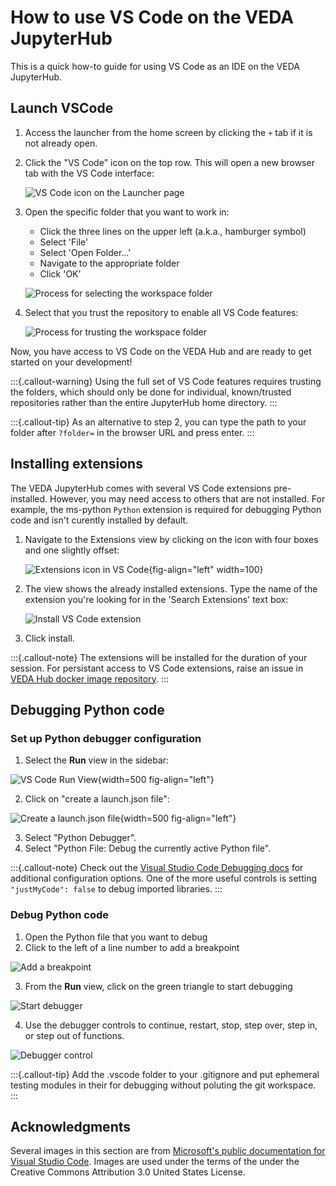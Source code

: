 # How to use VS Code on the VEDA JupyterHub

This is a quick how-to guide for using VS Code as an IDE on the VEDA JupyterHub.

## Launch VSCode

1. Access the launcher from the home screen by clicking the `+` tab if it is not already open.
2. Click the "VS Code" icon on the top row. This will open a new browser tab with the VS Code interface:

   ![VS Code icon on the Launcher page](images/launch-vscode.png)

3. Open the specific folder that you want to work in:

   - Click the three lines on the upper left (a.k.a., hamburger symbol)
   - Select 'File'
   - Select 'Open Folder...'
   - Navigate to the appropriate folder
   - Click 'OK'

   ![Process for selecting the workspace folder](images/open-folder.png)

4. Select that you trust the repository to enable all VS Code features:

   ![Process for trusting the workspace folder](images/trust-folder.png)

Now, you have access to VS Code on the VEDA Hub and are ready to get started on your development!

:::{.callout-warning}
Using the full set of VS Code features requires trusting the folders, which should only be done for individual, known/trusted repositories rather than the entire JupyterHub home directory.
:::

:::{.callout-tip}
As an alternative to step 2, you can type the path to your folder after `?folder=` in the browser URL and press enter.
:::

## Installing extensions

The VEDA JupyterHub comes with several VS Code extensions pre-installed. However, you may need access to others that are not installed. For example, the ms-python `Python` extension is required for debugging Python code and isn't curently installed by default.

1. Navigate to the Extensions view by clicking on the icon with four boxes and one slightly offset:

   ![Extensions icon in VS Code](images/extensions_icon.png){fig-align="left" width=100}

2. The view shows the already installed extensions. Type the name of the extension you're looking for in the 'Search Extensions' text box:

   ![Install VS Code extension](images/install-extension.png)

3. Click install.

:::{.callout-note}
The extensions will be installed for the duration of your session. For persistant access to VS Code extensions, raise an issue in [VEDA Hub docker image repository](https://github.com/NASA-IMPACT/pangeo-notebook-veda-image).
:::

## Debugging Python code

### Set up Python debugger configuration

1. Select the **Run** view in the sidebar:

![VS Code Run View](images/run-and-debug.png){width=500 fig-align="left"}

2. Click on "create a launch.json file":

![Create a launch.json file](images/launch-json.png){width=500 fig-align="left"}

3. Select "Python Debugger".
4. Select "Python File: Debug the currently active Python file".

:::{.callout-note}
Check out the [Visual Studio Code Debugging docs](https://code.visualstudio.com/docs/python/debugging#_set-configuration-options) for additional configuration options. One of the more useful controls is setting `"justMyCode": false` to debug imported libraries.
:::

### Debug Python code

1. Open the Python file that you want to debug
2. Click to the left of a line number to add a breakpoint

![Add a breakpoint](images/add-breakpoint.png)

3. From the **Run** view, click on the green triangle to start debugging

![Start debugger](images/start-debugger.png)

4. Use the debugger controls to continue, restart, stop, step over, step in, or step out of functions.

![Debugger control](images/debugger-control.png)

:::{.callout-tip}
Add the .vscode folder to your .gitignore and put ephemeral testing modules in their for debugging without poluting the git workspace.
:::

## Acknowledgments

Several images in this section are from [Microsoft's public documentation for Visual Studio Code](https://github.com/microsoft/vscode-docs). Images are used under the terms of the under the Creative Commons Attribution 3.0 United States License.
